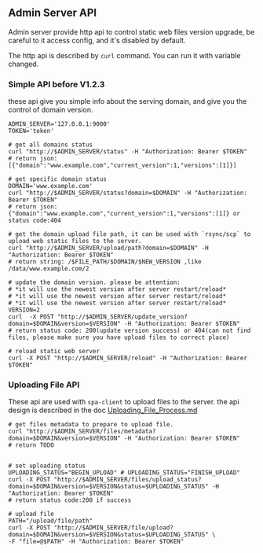 ## Admin Server API

Admin server provide http api to control static web files version upgrade, be careful to it access config, and it's disabled by default.

The http api is described by `curl` command. You can run it with variable changed.
### Simple API before V1.2.3
these api give you simple info about the serving domain, and give you the control of domain version.
```shell
ADMIN_SERVER='127.0.0.1:9000' 
TOKEN='token'

# get all domains status
curl "http://$ADMIN_SERVER/status" -H "Authorization: Bearer $TOKEN"
# return json: [{"domain":"www.example.com","current_version":1,"versions":[1]}]

# get specific domain status
DOMAIN='www.example.com'
curl "http://$ADMIN_SERVER/status?domain=$DOMAIN" -H "Authorization: Bearer $TOKEN"
# return json: {"domain":"www.example.com","current_version":1,"versions":[1]} or status code:404

# get the domain upload file path, it can be used with `rsync/scp` to upload web static files to the server.
curl "http://$ADMIN_SERVER/upload/path?domain=$DOMAIN" -H "Authorization: Bearer $TOKEN"
# return string: /$FILE_PATH/$DOMAIN/$NEW_VERSION ,like /data/www.example.com/2

# update the domain version. please be attention:
# *it will use the newest version after server restart/reload*
# *it will use the newest version after server restart/reload*
# *it will use the newest version after server restart/reload*
VERSION=2
curl  -X POST "http://$ADMIN_SERVER/update_version?domain=$DOMAIN&version=$VERSION" -H "Authorization: Bearer $TOKEN"
# return status code: 200(update version success) or 404(can not find files, please make sure you have upload files to correct place)

# reload static web server
curl -X POST "http://$ADMIN_SERVER/reload" -H "Authorization: Bearer $TOKEN"
```

### Uploading File API
These api are used with `spa-client` to upload files to the server. the api design is described in the doc 
[Uploading_File_Process.md](./Uploading_File_Process.md)

```shell
# get files metadata to prepare to upload file.
curl "http://$ADMIN_SERVER/files/metadata?domain=$DOMAIN&version=$VERSION" -H "Authorization: Bearer $TOKEN"
# return TODO


# set uploading status
UPLOADING_STATUS="BEGIN_UPLOAD" # UPLOADING_STATUS="FINISH_UPLOAD" 
curl -X POST "http://$ADMIN_SERVER/files/upload_status?domain=$DOMAIN&version=$VERSION&status=$UPLOADING_STATUS" -H "Authorization: Bearer $TOKEN"
# return status code:200 if success 

# upload file
PATH="/upload/file/path"
curl -X POST "http://$ADMIN_SERVER/file/upload?domain=$DOMAIN&version=$VERSION&status=$UPLOADING_STATUS" \
-F "file=@$PATH" -H "Authorization: Bearer $TOKEN"
```
